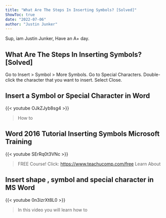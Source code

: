 ```yaml
---
title: "What Are The Steps In Inserting Symbols? [Solved]"
ShowToc: true 
date: "2022-07-06"
author: "Justin Junker" 
---
```


Sup, iam Justin Junker, Have an A+ day.
## What Are The Steps In Inserting Symbols? [Solved]
Go to Insert > Symbol > More Symbols. Go to Special Characters. Double-click the character that you want to insert. Select Close.

## Insert a Symbol or Special Character in Word
{{< youtube OJkZJyb8sg4 >}}
>How to 

## Word 2016 Tutorial Inserting Symbols Microsoft Training
{{< youtube SErRq0t3VNc >}}
>FREE Course! Click: https://www.teachucomp.com/free Learn About 

## Insert shape , symbol and special character in MS Word
{{< youtube 0n3izrXt8L0 >}}
>In this video you will learn how to 

